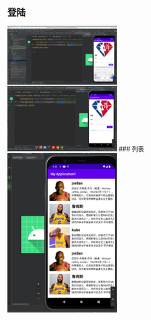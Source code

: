 ## 登陆
<img src="./homeWorkImage/登陆.png" width="50%">
<img src="./homeWorkImage/登陆二.png" width="50%">  
### 列表  
<img src="./homeWorkImage/列表.png" width="50%">

